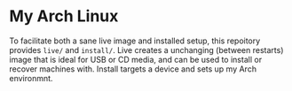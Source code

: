 # My Arch Linux

To facilitate both a sane live image and installed setup, this repoitory
provides `live/` and `install/`. Live creates a unchanging (between restarts)
image that is ideal for USB or CD media, and can be used to install or recover
machines with. Install targets a device and sets up my Arch environmnt.
